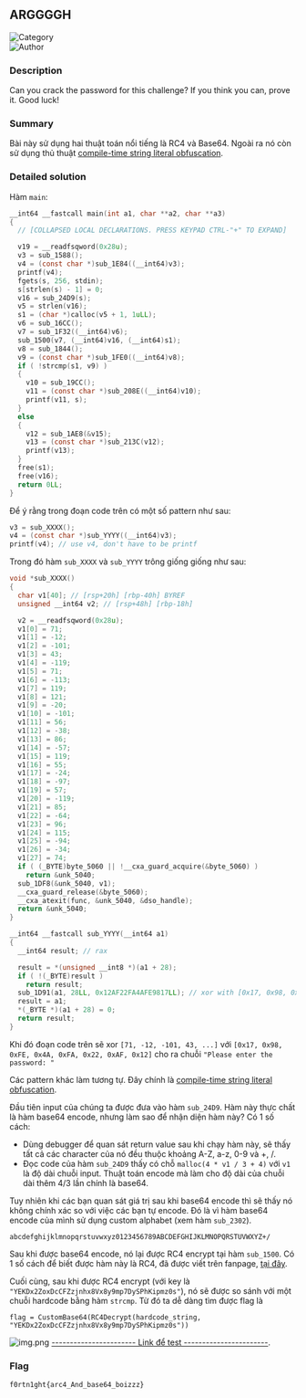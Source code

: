 ## ARGGGGH
 
![Category](https://img.shields.io/badge/Category-Reverse_Engineering-brightgreen.svg)  
![Author](https://img.shields.io/badge/Author-xikhud-blue.svg)    

### Description
Can you crack the password for this challenge? If you think you can, prove it. Good luck!

### Summary
Bài này sử dụng hai thuật toán nổi tiếng là RC4 và Base64. Ngoài ra nó còn sử dụng thủ thuật [compile-time string literal obfuscation](https://github.com/adamyaxley/Obfuscate).

### Detailed solution
Hàm `main`:
```c
__int64 __fastcall main(int a1, char **a2, char **a3)
{
  // [COLLAPSED LOCAL DECLARATIONS. PRESS KEYPAD CTRL-"+" TO EXPAND]

  v19 = __readfsqword(0x28u);
  v3 = sub_1588();
  v4 = (const char *)sub_1E84((__int64)v3);
  printf(v4);
  fgets(s, 256, stdin);
  s[strlen(s) - 1] = 0;
  v16 = sub_24D9(s);
  v5 = strlen(v16);
  s1 = (char *)calloc(v5 + 1, 1uLL);
  v6 = sub_16CC();
  v7 = sub_1F32((__int64)v6);
  sub_1500(v7, (__int64)v16, (__int64)s1);
  v8 = sub_1844();
  v9 = (const char *)sub_1FE0((__int64)v8);
  if ( !strcmp(s1, v9) )
  {
    v10 = sub_19CC();
    v11 = (const char *)sub_208E((__int64)v10);
    printf(v11, s);
  }
  else
  {
    v12 = sub_1AE8(&v15);
    v13 = (const char *)sub_213C(v12);
    printf(v13);
  }
  free(s1);
  free(v16);
  return 0LL;
}
```
Để ý rằng trong đoạn code trên có một số pattern như sau:
```c
v3 = sub_XXXX();
v4 = (const char *)sub_YYYY((__int64)v3);
printf(v4); // use v4, don't have to be printf
```
Trong đó hàm `sub_XXXX` và `sub_YYYY` trông giống giống như sau:
```c
void *sub_XXXX()
{
  char v1[40]; // [rsp+20h] [rbp-40h] BYREF
  unsigned __int64 v2; // [rsp+48h] [rbp-18h]

  v2 = __readfsqword(0x28u);
  v1[0] = 71;
  v1[1] = -12;
  v1[2] = -101;
  v1[3] = 43;
  v1[4] = -119;
  v1[5] = 71;
  v1[6] = -113;
  v1[7] = 119;
  v1[8] = 121;
  v1[9] = -20;
  v1[10] = -101;
  v1[11] = 56;
  v1[12] = -38;
  v1[13] = 86;
  v1[14] = -57;
  v1[15] = 119;
  v1[16] = 55;
  v1[17] = -24;
  v1[18] = -97;
  v1[19] = 57;
  v1[20] = -119;
  v1[21] = 85;
  v1[22] = -64;
  v1[23] = 96;
  v1[24] = 115;
  v1[25] = -94;
  v1[26] = -34;
  v1[27] = 74;
  if ( (_BYTE)byte_5060 || !__cxa_guard_acquire(&byte_5060) )
    return &unk_5040;
  sub_1DF8(&unk_5040, v1);
  __cxa_guard_release(&byte_5060);
  __cxa_atexit(func, &unk_5040, &dso_handle);
  return &unk_5040;
}

__int64 __fastcall sub_YYYY(__int64 a1)
{
  __int64 result; // rax

  result = *(unsigned __int8 *)(a1 + 28);
  if ( !(_BYTE)result )
    return result;
  sub_1D91(a1, 28LL, 0x12AF22FA4AFE9817LL); // xor with [0x17, 0x98, 0xFE, 0x4A, 0xFA, 0x22, 0xAF, 0x12]
  result = a1;
  *(_BYTE *)(a1 + 28) = 0;
  return result;
}
```

Khi đó đoạn code trên sẽ xor `[71, -12, -101, 43, ...]` với `[0x17, 0x98, 0xFE, 0x4A, 0xFA, 0x22, 0xAF, 0x12]` cho ra chuỗi `"Please enter the password: "` 

Các pattern khác làm tương tự. Đây chính là [compile-time string literal obfuscation](https://github.com/adamyaxley/Obfuscate).

Đầu tiên input của chúng ta được đưa vào hàm `sub_24D9`. Hàm này thực chất là hàm base64 encode, nhưng làm sao để nhận diện hàm này? Có 1 số cách:
- Dùng debugger để quan sát return value sau khi chạy hàm này, sẽ thấy tất cả các character của nó đều thuộc khoảng A-Z, a-z, 0-9 và +, /.
- Đọc code của hàm `sub_24D9` thấy có chỗ `malloc(4 * v1 / 3 + 4)` với `v1` là độ dài chuỗi input. Thuật toán encode mà làm cho độ dài của chuỗi dài thêm 4/3 lần chính là base64.

Tuy nhiên khi các bạn quan sát giá trị sau khi base64 encode thì sẽ thấy nó không chính xác so với việc các bạn tự encode. Đó là vì hàm base64 encode của mình sử dụng custom alphabet (xem hàm `sub_2302`).

`abcdefghijklmnopqrstuvwxyz0123456789ABCDEFGHIJKLMNOPQRSTUVWXYZ+/`

Sau khi được base64 encode, nó lại được RC4 encrypt tại hàm `sub_1500`. Có 1 số cách để biết được hàm này là RC4, đã được viết trên fanpage, [tại đây](https://www.facebook.com/hcmus.compsec.club/posts/482321203493081).

Cuối cùng, sau khi được RC4 encrypt (với key là `"YEKDx2ZoxDcCFZzjnhx8Vx8y9mp7DySPhKipmz0s"`), nó sẽ được so sánh với một chuỗi hardcode bằng hàm `strcmp`. Từ đó ta dễ dàng tìm được flag là
```
flag = CustomBase64(RC4Decrypt(hardcode_string,  "YEKDx2ZoxDcCFZzjnhx8Vx8y9mp7DySPhKipmz0s"))
```
![img.png](https://github.com/compsec-hcmus/hcmus-wu/raw/main/write-up/Fortnight%20Challenge%202022/Reverse%20engineering/ARGGGGH/img.png)
[----------------------- Link để test -----------------------](https://gchq.github.io/CyberChef/#recipe=From_Hex('%5C%5Cx')RC4(%7B'option':'UTF8','string':'YEKDx2ZoxDcCFZzjnhx8Vx8y9mp7DySPhKipmz0s'%7D,'Latin1','Latin1')From_Base64('abcdefghijklmnopqrstuvwxyz0123456789ABCDEFGHIJKLMNOPQRSTUVWXYZ%2B/',true)&input=XHhjNVx4ZjRceGNlXHgwM1x4MmFceGQyXHhmZlx4MzhceDFlXHhiZFx4NjdceDQ5XHhlNFx4MTBceGU2XHg4Nlx4MTFceGU4XHgzYlx4MTBceDE4XHg4Nlx4ZGZceGVmXHhhOFx4YTdceDk4XHgzOFx4NjlceGFiXHhjNFx4ZWVceGUxXHg1YVx4NGFceDU0XHg4Ylx4ZTFceDAzXHgyMVx4NWNceGFmXHgxM1x4NmU).

### Flag
```
f0rtn1ght{arc4_And_base64_boizzz}
```